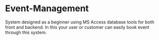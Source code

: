 # Event-Management
System designed as a beginner using MS Access database tools for both front and backend. 
In this your user or customer can easily book event through this system. 
